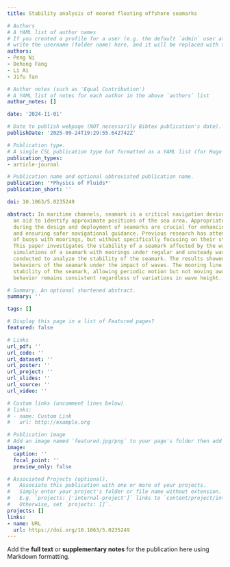 ```yaml
---
title: Stability analysis of moored floating offshore seamarks

# Authors
# A YAML list of author names
# If you created a profile for a user (e.g. the default `admin` user at `content/authors/admin/`), 
# write the username (folder name) here, and it will be replaced with their full name and linked to their profile.
authors:
- Peng Ni
- Dehong Fang
- Li Ai
- Jifu Tan

# Author notes (such as 'Equal Contribution')
# A YAML list of notes for each author in the above `authors` list
author_notes: []

date: '2024-11-01'

# Date to publish webpage (NOT necessarily Bibtex publication's date).
publishDate: '2025-09-24T19:29:55.642742Z'

# Publication type.
# A single CSL publication type but formatted as a YAML list (for Hugo requirements).
publication_types:
- article-journal

# Publication name and optional abbreviated publication name.
publication: '*Physics of Fluids*'
publication_short: ''

doi: 10.1063/5.0235249

abstract: In maritime channels, seamark is a critical navigation device that provides
  an aid to identify approximate positions of the sea area. Appropriate mooring strategies
  during the design and deployment of seamarks are crucial for enhancing their functionality
  and ensuring safer navigational guidance. Previous research has attempted simulations
  of buoys with moorings, but without specifically focusing on their stability requirements.
  This paper investigates the stability of a seamark affected by the waves. Numerical
  simulations of a seamark with moorings under regular and unsteady wave impacts are
  conducted to analyze the stability of the seamark. The results showed inclining
  behaviors of the seamark under the impact of waves. The mooring line ensures the
  stability of the seamark, allowing periodic motion but not moving away, and this
  behavior remains consistent regardless of variations in wave height.

# Summary. An optional shortened abstract.
summary: ''

tags: []

# Display this page in a list of Featured pages?
featured: false

# Links
url_pdf: ''
url_code: ''
url_dataset: ''
url_poster: ''
url_project: ''
url_slides: ''
url_source: ''
url_video: ''

# Custom links (uncomment lines below)
# links:
# - name: Custom Link
#   url: http://example.org

# Publication image
# Add an image named `featured.jpg/png` to your page's folder then add a caption below.
image:
  caption: ''
  focal_point: ''
  preview_only: false

# Associated Projects (optional).
#   Associate this publication with one or more of your projects.
#   Simply enter your project's folder or file name without extension.
#   E.g. `projects: ['internal-project']` links to `content/project/internal-project/index.md`.
#   Otherwise, set `projects: []`.
projects: []
links:
- name: URL
  url: https://doi.org/10.1063/5.0235249
---
```


Add the **full text** or **supplementary notes** for the publication here using Markdown formatting.

